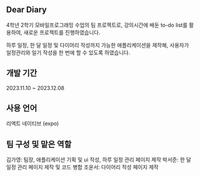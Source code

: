 ## Dear Diary
4학년 2학기 모바일프로그래밍 수업의 팀 프로젝트로, 강의시간에 배둔 to-do list를 활용하여, 새로운 프로젝트를 진행하였습니다.

하루 일정, 한 달 일정 및 다이어리 작성까지 가능한 애플리케이션을 제작해, 사용자가 일정관리와 일기 작성을 한 번에 할 수 있도록 하였습니다.

## 개발 기간
2023.11.10 ~ 2023.12.08

## 사용 언어
리액트 네이티브 (expo)

## 팀 구성 및 맡은 역할
김가영: 팀장, 애플리케이션 기획 및 ui 작성, 하루 일정 관리 페이지 제작
박서준: 한 달 일정 관리 페이지 제작 및 코드 병합
조윤서: 다이어리 작성 페이지 제작
